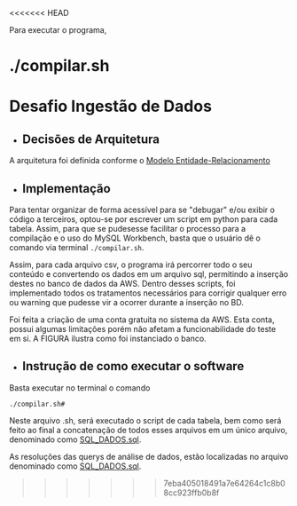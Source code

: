 <<<<<<< HEAD

Para executar o programa,

./compilar.sh
=======
# Desafio Ingestão de Dados

- ## Decisões de Arquitetura
A arquitetura foi definida conforme o [Modelo Entidade-Relacionamento](https://github.com/BrunoMalosti/IngestaoDados2rp/blob/master/Modelagem.pdf)


- ## Implementação 

Para tentar organizar de forma acessível para se "debugar" e/ou exibir o código a terceiros, optou-se por escrever um script em python para cada tabela. Assim, para que se pudesesse facilitar o processo para a compilação e o uso do MySQL Workbench, basta que o usuário dê o comando via terminal ```./compilar.sh```.

Assim, para cada arquivo csv, o programa irá percorrer todo o seu conteúdo e convertendo os dados em um arquivo sql, permitindo a inserção destes no banco de dados da AWS. Dentro desses scripts, foi implementado todos os tratamentos necessários para corrigir qualquer erro ou warning que pudesse vir a ocorrer durante a inserção no BD.

Foi feita a criação de uma conta gratuita no sistema da AWS. Esta conta, possui algumas limitações porém não afetam a funcionabilidade do teste em si. A FIGURA ilustra como foi instanciado o banco.


- ## Instrução de como executar o software

Basta executar no terminal o comando

```./compilar.sh#```

Neste arquivo .sh, será executado o script de cada tabela, bem como será feito ao final a concatenação de todos esses arquivos em um único arquivo, denominado como [SQL_DADOS.sql](https://github.com/BrunoMalosti/IngestaoDados2rp/blob/master/SQL_DADOS.sql).

As resoluções das querys de análise de dados, estão localizadas no arquivo denominado como [SQL_DADOS.sql](https://github.com/BrunoMalosti/IngestaoDados2rp/blob/master/SQL%20QUERYS.sql).
>>>>>>> 7eba405018491a7e64264c1c8b08cc923ffb0b8f
